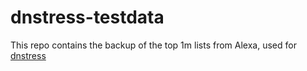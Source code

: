# dnstress-testdata

This repo contains the backup of the top 1m lists from Alexa, used for [dnstress](https://github.com/gnosnah/dnstress)